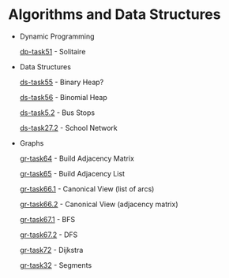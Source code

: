 # Algorithms and Data Structures

- Dynamic Programming

   [dp-task51](https://github.com/KirillZhelt/bsu/tree/master/algorithms/dp-task51) - Solitaire
   
- Data Structures

   [ds-task55](https://github.com/KirillZhelt/bsu/tree/master/algorithms/ds-task55) - Binary Heap?
   
   [ds-task56](https://github.com/KirillZhelt/bsu/tree/master/algorithms/ds-task56) - Binomial Heap

   [ds-task5.2](https://github.com/KirillZhelt/bsu/tree/master/algorithms/ds-task5.2) - Bus Stops

   [ds-task27.2](https://github.com/KirillZhelt/bsu/tree/master/algorithms/ds-task27.2) - School Network
   
- Graphs

   [gr-task64](https://github.com/KirillZhelt/bsu/tree/master/algorithms/gr-task64) - Build Adjacency Matrix
   
   [gr-task65](https://github.com/KirillZhelt/bsu/tree/master/algorithms/gr-task65) - Build Adjacency List
   
   [gr-task66.1](https://github.com/KirillZhelt/bsu/tree/master/algorithms/gr-task66.1) - Canonical View (list of arcs)
   
   [gr-task66.2](https://github.com/KirillZhelt/bsu/tree/master/algorithms/gr-task66.2) - Canonical View (adjacency matrix)
   
   [gr-task67.1](https://github.com/KirillZhelt/bsu/tree/master/algorithms/gr-task67.1) - BFS
   
   [gr-task67.2](https://github.com/KirillZhelt/bsu/tree/master/algorithms/gr-task67.2) - DFS

   [gr-task72](https://github.com/KirillZhelt/bsu/tree/master/algorithms/gr-task72) - Dijkstra

   [gr-task32](https://github.com/KirillZhelt/bsu/tree/master/algorithms/gr-task32) - Segments
